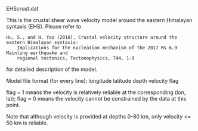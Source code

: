 EHScrust.dat

This is the crustal shear wave velocity model around the eastern Himalayan syntaxis (EHS).
Please refer to 

	Hu, S., and H. Yao (2018), Crustal velocity structure around the eastern Himalayan syntaxis: 
		Implications for the nucleation mechanism of the 2017 Ms 6.9 Mainling earthquake and 
		regional tectonics, Tectonophysics, 744, 1-9

for detailed description of the model.

Model file format (for every line):
longitude    latitude    depth     velocity    flag

flag = 1 means the velocity is relatively reliable at the corresponding (lon, lat);
flag = 0 means the velocity cannot be constrained by the data at this point.

Note that although velocity is provided at depths 0-80 km, only velocity <= 50 km is reliable.	
